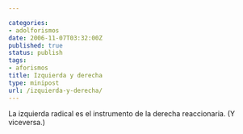 ```yaml
---

categories:
- adolforismos
date: 2006-11-07T03:32:00Z
published: true
status: publish
tags:
- aforismos
title: Izquierda y derecha
type: minipost
url: /izquierda-y-derecha/
---
```


La izquierda radical es el instrumento de la derecha reaccionaria.
(Y viceversa.)
